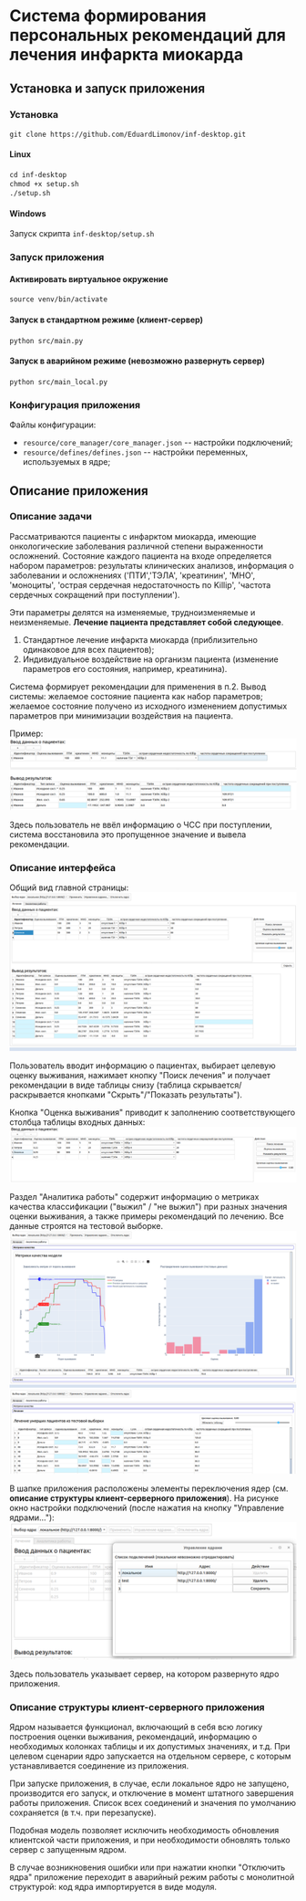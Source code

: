 Система формирования персональных рекомендаций для лечения инфаркта миокарда
========

Установка и запуск приложения
----
 ### Установка
```
git clone https://github.com/EduardLimonov/inf-desktop.git
```

#### Linux
```
cd inf-desktop
chmod +x setup.sh
./setup.sh
```

#### Windows
Запуск скрипта `inf-desktop/setup.sh`

### Запуск приложения

#### Активировать виртуальное окружение
```
source venv/bin/activate
```

#### Запуск в стандартном режиме (клиент-сервер)
`python src/main.py`

#### Запуск в аварийном режиме (невозможно развернуть сервер)
`python src/main_local.py`

### Конфигурация приложения
Файлы конфигурации:
- `resource/core_manager/core_manager.json` -- настройки подключений; 
- `resource/defines/defines.json` -- настройки переменных, используемых в ядре; 

Описание приложения
----

### Описание задачи
Рассматриваются пациенты с инфарктом миокарда, имеющие онкологические заболевания различной степени выраженности 
осложнений. Состояние каждого пациента на входе определяется набором параметров: результаты клинических
анализов, информация о заболевании и осложнениях ('ПТИ','ТЭЛА', 'креатинин', 'МНО', 'моноциты', 'острая сердечная 
недостаточность по Killip', 'частота сердечных сокращений при поступлении').

Эти параметры делятся на изменяемые, трудноизменяемые и неизменяемые. **Лечение пациента представляет собой следующее**.
1) Стандартное лечение инфаркта миокарда (приблизительно одинаковое для всех пациентов);
2) Индивидуальное воздействие на организм пациента (изменение параметров его состояния, например, креатинина).

Система формирует рекомендации для применения в п.2. Вывод системы: желаемое состояние пациента как набор 
параметров; желаемое состояние получено из исходного изменением допустимых параметров при минимизации воздействия на 
пациента. 

Пример:
![img.png](docs/img/img.png)

Здесь пользователь не ввёл информацию о ЧСС при поступлении, система восстановила это пропущенное значение и вывела 
рекомендации.

### Описание интерфейса
Общий вид главной страницы:
![img_1.png](img_1.png)

Пользователь вводит информацию о пациентах, выбирает целевую оценку выживания, нажимает кнопку "Поиск лечения" и 
получает рекомендации в виде таблицы снизу (таблица скрывается/раскрывается кнопками "Скрыть"/"Показать результаты").

Кнопка "Оценка выживания" приводит к заполнению соответствующего столбца таблицы входных данных:
![img_2.png](img_2.png)

Раздел "Аналитика работы" содержит информацию о метриках качества классификации ("выжил" / "не выжил") при разных 
значения оценки выживания, а также примеры рекомендаций по лечению. Все данные строятся на тестовой выборке.
![img_3.png](img_3.png)
![img_4.png](img_4.png)

В шапке приложения расположены элементы переключения ядер (см. **описание структуры клиент-серверного приложения**). На 
рисунке окно настройки подключений (после нажатия на кнопку "Управление ядрами..."):
![img_5.png](img_5.png)

Здесь пользователь указывает сервер, на котором развернуто ядро приложения.

### Описание структуры клиент-серверного приложения
Ядром называется функционал, включающий в себя всю логику построения оценки выживания, рекомендаций, информацию о 
необходимых колонках таблицы и их допустимых значениях, и т.д. При целевом сценарии ядро запускается на отдельном 
сервере, с которым устанавливается соединение из приложения.

При запуске приложения, в случае, если локальное ядро не запущено, производится его запуск, и отключение в момент 
штатного завершения работы приложения. Список всех соединений и значения по умолчанию сохраняется (в т.ч. при 
перезапуске).

Подобная модель позволяет исключить необходимость обновления клиентской части приложения, и при необходимости обновлять
только сервер с запущенным ядром.

В случае возникновения ошибки или при нажатии кнопки "Отключить ядра" приложение переходит в аварийный режим работы с 
монолитной структурой: код ядра импортируется в виде модуля.